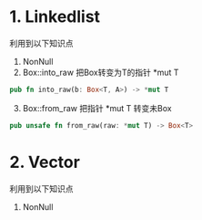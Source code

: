 
# 1. Linkedlist
利用到以下知识点 
1. NonNull
2. Box::into_raw 把Box<T>转变为T的指针 *mut T
```rust
pub fn into_raw(b: Box<T, A>) -> *mut T
```
3. Box::from_raw 把指针 *mut T 转变未Box<T>
```rust
pub unsafe fn from_raw(raw: *mut T) -> Box<T>
```
# 2. Vector
利用到以下知识点 
1. NonNull